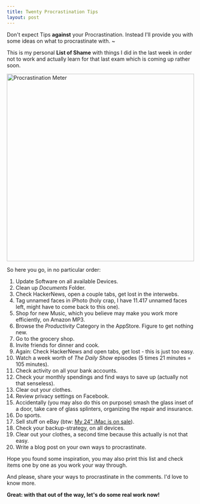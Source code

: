 ```yaml
--- 
title: Twenty Procrastination Tips
layout: post
---
```


Don't expect Tips **against** your Procrastination. Instead I'll provide you with some ideas on what to procrastinate with. ~

This is my personal **List of Shame** with things I did in the last week in order not to work and actually learn for that last exam which is coming up rather soon.

<a href="http://www.flickr.com/photos/eogez/3768198101/" title="Procrastination Meter by Emilie Ogez, on Flickr" class="hero"><img src="http://farm3.static.flickr.com/2494/3768198101_34ff711267_o.jpg" width="500" height="500" alt="Procrastination Meter"></a>

So here you go, in no particular order:

1. Update Software on all available Devices.
2. Clean up *Documents* Folder.
3. Check HackerNews, open a couple tabs, get lost in the interwebs.
4. Tag unnamed faces in iPhoto (holy crap, I have 11.417 unnamed faces left, might have to come back to this one).
5. Shop for new Music, which you believe may make you work more efficiently, on Amazon MP3.
6. Browse the *Productivity* Category in the AppStore. Figure to get nothing new.
7. Go to the grocery shop.
8. Invite friends for dinner and cook.
9. Again: Check HackerNews and open tabs, get lost - this is just too easy.
10. Watch a week worth of *The Daily Show* episodes (5 times 21 minutes = 105 minutes).
11. Check activity on all your bank accounts.
12. Check your monthly spendings and find ways to save up (actually not that senseless).
13. Clear out your clothes.
14. Review privacy settings on Facebook.
15. Accidentally (you may also do this on purpose) smash the glass inset of a door, take care of glass splinters, organizing the repair and insurance.
16. Do sports.
17. Sell stuff on eBay (btw: [My 24" iMac is on sale](http://cgi.ebay.de/ws/eBayISAPI.dll?ViewItem&item=300606366534#ht_500wt_902)).
18. Check your backup-strategy, on all devices.
19. Clear out your clothes, a second time because this actually is not that easy.
20. Write a blog post on your own ways to procrastinate.

Hope you found some inspiration, you may also print this list and check items one by one as you work your way through.

And please, share your ways to procrastinate in the comments. I'd love to know more.

**Great: with that out of the way, let's do some real work now!**